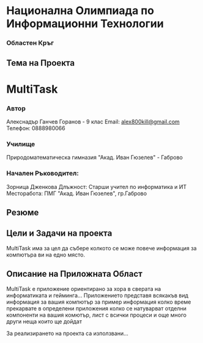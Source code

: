 # Национална Олимпиада по Информационни Технологии
### Областен Кръг

## Тема на Проекта
# MultiTask
### Автор
Алекснадър Ганчев Горанов - 9 клас
Email: alex800kill@gmail.com
Телефон: 0888980066
### Училище
Природоматематическа гимназия "Акад. Иван Гюзелев" - Габрово

### Начален Ръководител:
Зорница Дженкова
Длъжност: Старши учител по информатика и ИТ
Месторабота: ПМГ "Акад. Иван Гюзелев", гр.Габрово

## Резюме



## Цели и Задачи на проекта
MultiTask има за цел да събере колкото се може повече информация за компютъра ви на едно място.

## Описание на Приложната Област
MultiTask е приложение ориентирано за хора в сверата на информатиката и гейминга...  Приложението представя всякакъв вид информация за вашия компютър за пример информация колко време прекарвате в определени приложения колко се натуварват отделни компоненти на вашия комютър, лист с всички процеси и още много други неща които ще дойдат

За реализирането на проекта са използвани...
